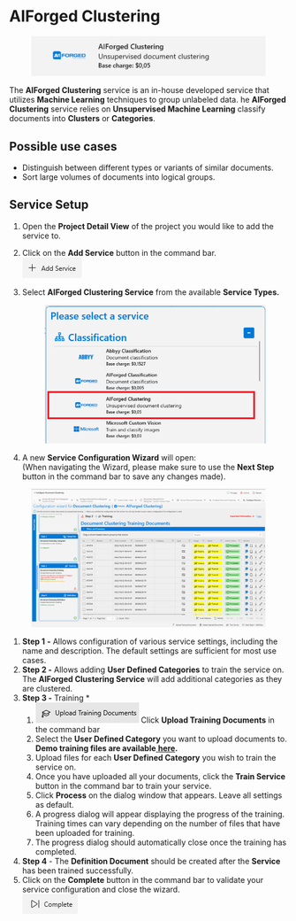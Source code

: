 # AIForged Clustering

<figure><img src="../../.gitbook/assets/image (1) (1).png" alt=""><figcaption></figcaption></figure>

The **AIForged Clustering** service is an in-house developed service that utilizes **Machine Learning** techniques to group unlabeled data. he **AIForged Clustering** service relies on **Unsupervised Machine Learning** classify documents into **Clusters** or **Categories**.

## Possible use cases

* Distinguish between different types or variants of similar documents.
* Sort large volumes of documents into logical groups.

## Service Setup

1. Open the **Project Detail View** of the project you would like to add the service to.
2. Click on the **Add Service** button in the command bar.\
   ![](<../../.gitbook/assets/image (82) (1).png>)
3.  Select **AIForged Clustering Service** from the available **Service Types.**

    <figure><img src="../../.gitbook/assets/image (7).png" alt=""><figcaption></figcaption></figure>
4. A new **Service Configuration Wizard** will open:\
   (When navigating the Wizard, please make sure to use the **Next Step** button in the command bar to save any changes made).

<figure><img src="../../.gitbook/assets/image (6).png" alt=""><figcaption></figcaption></figure>

1. **Step 1** **-** Allows configuration of various service settings, including the name and description. The default settings are sufficient for most use cases.
2. **Step 2 -** Allows adding **User Defined Categories** to train the service on. The **AIForged Clustering Service** will add additional categories as they are clustered.&#x20;
3. **Step 3 -** Training \*
   1. ![](<../../.gitbook/assets/33 (1) (2) (1) (1) (1) (1) (1) (4).png>) Click **Upload Training Documents** in the command bar
   2. Select the **User Defined Category** you want to upload documents to.\
      **Demo training files are available**[ **here**](https://docs.aiforged.com/DemoDocuments/AIForged%20Classification%20%20Testing.zip)**.**
   3. Upload files for each **User Defined Category** you wish to train the service on.
   4. Once you have uploaded all your documents, click the **Train Service** button in the command bar to train your service.
   5. Click **Process** on the dialog window that appears. Leave all settings as default.
   6. A progress dialog will appear displaying the progress of the training.\
      Training times can vary depending on the number of files that have been uploaded for training.
   7. The progress dialog should automatically close once the training has completed.
4. **Step 4** - The **Definition Document** should be created after the **Service** has been trained successfully.
5. Click on the **Complete** button in the command bar to validate your service configuration and close the wizard.\
   ![](<../../.gitbook/assets/image (84) (1).png>)

